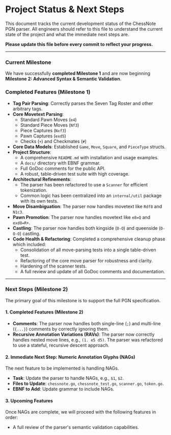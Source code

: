 # Project Status & Next Steps

This document tracks the current development status of the ChessNote PGN parser. All engineers should refer to this file to understand the current state of the project and what the immediate next steps are.

**Please update this file before every commit to reflect your progress.**

---

### Current Milestone

We have successfully **completed Milestone 1** and are now beginning **Milestone 2: Advanced Syntax & Semantic Validation**.

### Completed Features (Milestone 1)

- **Tag Pair Parsing**: Correctly parses the Seven Tag Roster and other arbitrary tags.
- **Core Movetext Parsing**:
  - Standard Pawn Moves (`e4`)
  - Standard Piece Moves (`Nf3`)
  - Piece Captures (`Nxf3`)
  - Pawn Captures (`exd5`)
  - Checks (`+`) and Checkmates (`#`)
- **Core Data Models**: Established `Game`, `Move`, `Square`, and `PieceType` structs.
- **Project Structure**:
  - A comprehensive `README.md` with installation and usage examples.
  - A `docs/` directory with EBNF grammar.
  - Full GoDoc comments for the public API.
  - A robust, table-driven test suite with high coverage.
- **Architectural Refinements**:
  - The parser has been refactored to use a `Scanner` for efficient tokenization.
  - Common logic has been centralized into an `internal/util` package with its own tests.
- **Move Disambiguation**: The parser now handles movetext like `Rdf8` and `N1c3`.
- **Pawn Promotion**: The parser now handles movetext like `e8=Q` and `exd8=R+`.
- **Castling**: The parser now handles both kingside (`O-O`) and queenside (`O-O-O`) castling.
- **Code Health & Refactoring**: Completed a comprehensive cleanup phase which included:
  - Consolidation of all move-parsing tests into a single table-driven test.
  - Refactoring of the core move parser for robustness and clarity.
  - Hardening of the scanner tests.
  - A full review and update of all GoDoc comments and documentation.

---

### Next Steps (Milestone 2)

The primary goal of this milestone is to support the full PGN specification.

#### 1. Completed Features (Milestone 2)

- **Comments**: The parser now handles both single-line (`;`) and multi-line (`{...}`) comments by correctly ignoring them.
- **Recursive Annotation Variations (RAVs)**: The parser now correctly handles nested move lines, e.g., `(1. e5 d5)`. The parser was refactored to use a stateful, recursive descent approach.

#### 2. Immediate Next Step: Numeric Annotation Glyphs (NAGs)

The next feature to be implemented is handling NAGs.

- **Task**: Update the parser to handle NAGs, e.g., `$1`, `$2`.
- **Files to Update**: `chessnote.go`, `chessnote_test.go`, `scanner.go`, `token.go`.
- **EBNF to Add**: Update grammar to include NAGs.

#### 3. Upcoming Features

Once NAGs are complete, we will proceed with the following features in order:

- A full review of the parser's semantic validation capabilities.
